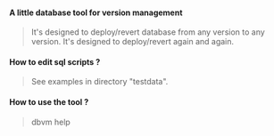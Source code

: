 #### A little database tool for version management

> It's designed to deploy/revert database from any version to any version.
> It's designed to deploy/revert again and again.

#### How to edit sql scripts ?

> See examples in directory "testdata".

#### How to use the tool ?

> dbvm help
